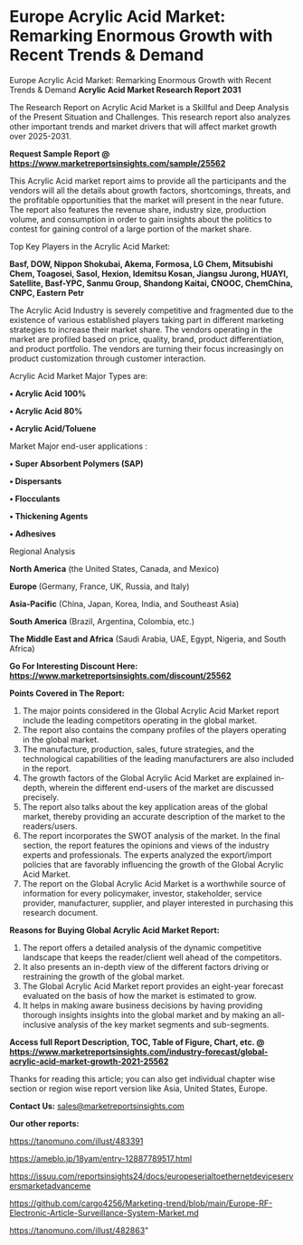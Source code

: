 # Europe Acrylic Acid Market: Remarking Enormous Growth with Recent Trends & Demand
Europe Acrylic Acid Market: Remarking Enormous Growth with Recent Trends & Demand
<strong>Acrylic Acid Market Research Report 2031</strong>

The Research Report on Acrylic Acid Market is a Skillful and Deep Analysis of the Present Situation and Challenges. This research report also analyzes other important trends and market drivers that will affect market growth over 2025-2031.

<strong>Request Sample Report @ <a href=https://www.marketreportsinsights.com/sample/25562>https://www.marketreportsinsights.com/sample/25562</a></strong>

This Acrylic Acid market report aims to provide all the participants and the vendors will all the details about growth factors, shortcomings, threats, and the profitable opportunities that the market will present in the near future. The report also features the revenue share, industry size, production volume, and consumption in order to gain insights about the politics to contest for gaining control of a large portion of the market share.

Top Key Players in the Acrylic Acid Market:

<strong>Basf, DOW, Nippon Shokubai, Akema, Formosa, LG Chem, Mitsubishi Chem, Toagosei, Sasol, Hexion, Idemitsu Kosan, Jiangsu Jurong, HUAYI, Satellite, Basf-YPC, Sanmu Group, Shandong Kaitai, CNOOC, ChemChina, CNPC, Eastern Petr</strong>

The Acrylic Acid Industry is severely competitive and fragmented due to the existence of various established players taking part in different marketing strategies to increase their market share. The vendors operating in the market are profiled based on price, quality, brand, product differentiation, and product portfolio. The vendors are turning their focus increasingly on product customization through customer interaction.

Acrylic Acid Market Major Types are:

<strong>• Acrylic Acid 100%

• Acrylic Acid 80%

• Acrylic Acid/Toluene</strong>

Market Major end-user applications :

<strong>• Super Absorbent Polymers (SAP)

• Dispersants

• Flocculants

• Thickening Agents

• Adhesives</strong>

Regional Analysis

</u><strong><b>North America</b></strong> (the United States, Canada, and Mexico)

<strong><b>Europe </b></strong>(Germany, France, UK, Russia, and Italy)

<strong><b>Asia-Pacific</b></strong> (China, Japan, Korea, India, and Southeast Asia)

<strong><b>South America</b></strong> (Brazil, Argentina, Colombia, etc.)

<strong><b>The Middle East and Africa</b></strong> (Saudi Arabia, UAE, Egypt, Nigeria, and South Africa)

<strong>Go For Interesting Discount Here: <a href=https://www.marketreportsinsights.com/discount/25562>https://www.marketreportsinsights.com/discount/25562</a></strong>

<strong>Points Covered in The Report:</strong>
<ol>
  <li>The major points considered in the Global Acrylic Acid Market report include the leading competitors operating in the global market.</li>
  <li>The report also contains the company profiles of the players operating in the global market.</li>
  <li>The manufacture, production, sales, future strategies, and the technological capabilities of the leading manufacturers are also included in the report.</li>
  <li>The growth factors of the Global Acrylic Acid Market are explained in-depth, wherein the different end-users of the market are discussed precisely.</li>
  <li>The report also talks about the key application areas of the global market, thereby providing an accurate description of the market to the readers/users.</li>
  <li>The report incorporates the SWOT analysis of the market. In the final section, the report features the opinions and views of the industry experts and professionals. The experts analyzed the export/import policies that are favorably influencing the growth of the Global Acrylic Acid Market.</li>
  <li>The report on the Global Acrylic Acid Market is a worthwhile source of information for every policymaker, investor, stakeholder, service provider, manufacturer, supplier, and player interested in purchasing this research document.</li>
</ol>
<strong>Reasons for Buying Global Acrylic Acid Market Report:</strong>

<ol>
  <li>The report offers a detailed analysis of the dynamic competitive landscape that keeps the reader/client well ahead of the competitors.</li>
  <li>It also presents an in-depth view of the different factors driving or restraining the growth of the global market.</li>
  <li>The Global Acrylic Acid Market report provides an eight-year forecast evaluated on the basis of how the market is estimated to grow.</li>
  <li>It helps in making aware business decisions by having providing thorough insights insights into the global market and by making an all-inclusive analysis of the key market segments and sub-segments.</li>
</ol>
<strong>Access full Report Description, TOC, Table of Figure, Chart, etc. @ <a href=https://www.marketreportsinsights.com/industry-forecast/global-acrylic-acid-market-growth-2021-25562>https://www.marketreportsinsights.com/industry-forecast/global-acrylic-acid-market-growth-2021-25562</a></strong>


Thanks for reading this article; you can also get individual chapter wise section or region wise report version like Asia, United States, Europe.

<strong>Contact Us:</strong>
sales@marketreportsinsights.com

<strong>Our other reports:</strong>

<a href=https://tanomuno.com/illust/483391>https://tanomuno.com/illust/483391</a>

<a href=https://ameblo.jp/18yam/entry-12887789517.html>https://ameblo.jp/18yam/entry-12887789517.html</a>

<a href=https://issuu.com/reportsinsights24/docs/europeserialtoethernetdeviceserversmarketadvanceme>https://issuu.com/reportsinsights24/docs/europeserialtoethernetdeviceserversmarketadvanceme</a>

<a href=https://github.com/cargo4256/Marketing-trend/blob/main/Europe-RF-Electronic-Article-Surveillance-System-Market.md>https://github.com/cargo4256/Marketing-trend/blob/main/Europe-RF-Electronic-Article-Surveillance-System-Market.md</a>

<a href=https://tanomuno.com/illust/482863>https://tanomuno.com/illust/482863</a>"
